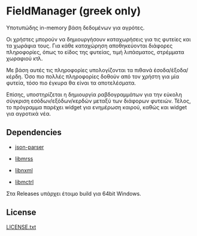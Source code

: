 # FieldManager (greek only)

Υποτυπώδης in-memory βάση δεδομένων για αγρότες.

Οι χρήστες μπορούν να δημιουργήσουν καταχωρήσεις για τις φυτείες και τα χωράφια τους. Για κάθε καταχώρηση αποθηκεύονται διάφορες πληροφορίες, όπως το είδος της φυτείας, τιμή λιπάσματος,  στρέμματα χωραφιού κτλ.

Με βάση αυτές τις πληροφορίες υπολογίζονται τα πιθανά έσοδα/έξοδα/κέρδη. Όσο πιο πολλές πληροφορίες δοθούν από τον χρήστη για μία φυτεία, τόσο πιο έγκυρα θα είναι τα αποτελέσματα.

Επίσης, υποστηρίζεται η δημιουργία ραβδογραμμάτων για την εύκολη σύγκριση εσόδων/εξόδων/κερδών μεταξύ των διάφορων φυτειών. Τέλος, το πρόγραμμα παρέχει widget για ενημέρωση καιρού, καθώς και widget για αγροτικά νέα.

## Dependencies


* [json-parser](https://github.com/udp/json-parser)

* [libmrss](https://github.com/bakulf/libmrss)

* [libnxml](https://github.com/bakulf/libnxml)

* [libmctrl](http://www.mctrl.org)

Στα Releases υπάρχει έτοιμο build για 64bit Windows.


## License

[LICENSE.txt](#LICENSE.txt)